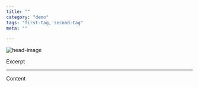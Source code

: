 ```yaml
---
title: ""
category: "demo"
tags: "first-tag, second-tag"
meta: ""

---
```

![head-image](../../public/posts/---/head-image.png)

Excerpt

---
Content
